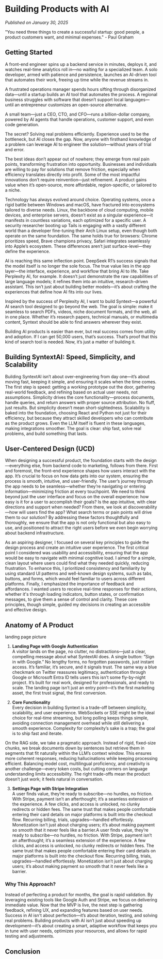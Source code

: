# Building Products with AI
*Published on January 30, 2025*

"You need three things to create a successful startup: good people, a product customers want, and minimal expenses." - Paul Graham

## Getting Started 

A front-end engineer spins up a backend service in minutes, deploys it, and watches real-time analytics roll in—no waiting for a specialized team. A solo developer, armed with patience and persistence, launches an AI-driven tool that automates their work, freeing up time while the revenue streams in.

A frustrated operations manager spends hours sifting through disorganized data—until a startup builds an AI tool that automates the process. A regional business struggles with software that doesn’t support local languages—until an entrepreneur customizes an open-source alternative. 

A small team—just a CEO, CTO, and CFO—runs a billion-dollar company, powered by AI agents that handle operations, customer support, and even code generation.

The secret? Solving real problems efficiently. Experience used to be the bottleneck, but AI closes the gap. Now, anyone with firsthand knowledge of a problem can leverage AI to engineer the solution—without years of trial and error.

The best ideas don’t appear out of nowhere; they emerge from real pain points, transforming frustration into opportunity. Businesses and individuals are willing to pay for solutions that remove friction, especially when efficiency translates directly into profit. Some of the most impactful innovations don’t require reinvention—just refinement. A product gains value when it’s open-source, more affordable, region-specific, or tailored to a niche.

Technology has always evolved around choice. Operating systems, once a rigid battle between Windows and macOS, have fractured into ecosystems tailored to diverse needs. Linux, the backbone of cloud computing, mobile devices, and enterprise servers, doesn’t exist as a singular experience—it manifests in countless variations, each optimized for a specific user. A security researcher booting up Tails is engaging with a vastly different world than a developer fine-tuning their Arch Linux setup, even though both operate on the same foundation. The same holds true for browsers: Chrome prioritizes speed, Brave champions privacy, Safari integrates seamlessly into Apple’s ecosystem. These differences aren’t just surface-level—they define the experience.

AI is reaching this same inflection point. DeepSeek R1’s success signals that the model itself is no longer the sole focus. The true value lies in the app layer—the interface, experience, and workflow that bring AI to life. Take Perplexity AI, for example. It doesn’t just demonstrate the raw capabilities of large language models; it refines them into an intuitive, research-driven assistant. This isn’t just about building better models—it’s about crafting the experiences that define how AI fits into our lives.

Inspired by the success of Perplexity AI, I want to build Syntext—a powerful AI search tool designed to go beyond the web. The goal is simple: make it seamless to search PDFs, videos, niche document formats, and the web, all in one place. Whether it’s research papers, technical manuals, or multimedia content, Syntext should be able to find answers wherever they exist.

Building AI products is easier than ever, but real success comes from utility and adoption. If I can get 50,000 users, that’s success. That’s proof that this kind of search tool is needed. Now, it’s just a matter of building it.

## Building SyntextAI: Speed, Simplicity, and Scalability
Building SyntextAI isn’t about over-engineering from day one—it’s about moving fast, keeping it simple, and ensuring it scales when the time comes. The first step is speed: getting a working prototype out the door, gathering real-world feedback, and refining based on actual user needs, not assumptions. Simplicity drives the core functionality—process documents, handle queries, and return answers with proper source attribution. No fluff, just results. But simplicity doesn’t mean short-sightedness. Scalability is baked into the foundation, choosing React and Python not just for their efficiency, but because they attract skilled developers who can contribute as the product grows. Even the LLM itself is fluent in these languages, making integrations smoother. The goal is clear: ship fast, solve real problems, and build something that lasts.

## User-Centered Design (UCD)
When designing a successful product, the foundation starts with the design—everything else, from backend code to marketing, follows from there. First and foremost, the front-end experience shapes how users interact with the app. It’s crucial to focus on how data gets into our system, ensuring the process is smooth, intuitive, and user-friendly. The user’s journey through the app needs to be seamless—whether they’re navigating or entering information—minimizing friction at every touchpoint. We need to think beyond just the user interface and focus on the overall experience: how easy is it for a user to accomplish their goals? Is the app intuitive, with clear directions and support when needed? From there, we look at discoverability—how will users find the app? What search terms or pain points will drive them to our solution? By addressing these factors thoughtfully and thoroughly, we ensure that the app is not only functional but also easy to use, and positioned to attract the right users before we even begin worrying about backend infrastructure.

As an aspiring designer, I focused on several key principles to guide the design process and create an intuitive user experience. The first critical point I considered was usability and accessibility, ensuring that the app would be easy to navigate with minimal cognitive load. I aimed for a simple, clean layout where users could find what they needed quickly, reducing frustration. To enhance this, I prioritized consistency and familiarity by using standard UI patterns and well-known design systems, such as tabs, buttons, and forms, which would feel familiar to users across different platforms. Finally, I emphasized the importance of feedback and affordances. I wanted users to receive real-time responses for their actions, whether it's through loading indicators, button states, or confirmation messages, to give them a sense of control and clarity. These core principles, though simple, guided my decisions in creating an accessible and effective design.


## Anatomy of A Product
landing page picture 
1. **Landing Page with Google Authentication**  
   A visitor lands on the page, no clutter, no distractions—just a clear, compelling message about what SyntextAI does. A single button: “Sign in with Google.” No lengthy forms, no forgotten passwords, just instant access. It’s familiar, it’s secure, and it signals trust. The same way a blue checkmark on Twitter reassures legitimacy, authentication through Google or Microsoft Entra ID tells users this isn’t some fly-by-night project. It’s built for real work, designed for professionals, and ready to scale. The landing page isn’t just an entry point—it’s the first marketing asset, the first trust signal, the first conversion.

2. **Core Functionality**  
 Every decision in building Syntext is a trade-off between simplicity, scalability, and user experience. WebSockets or SSE might be the ideal choice for real-time streaming, but long polling keeps things simple, avoiding connection management overhead while still delivering a smooth experience. Complexity for complexity’s sake is a trap; the goal is to ship fast and iterate.

On the RAG side, we take a pragmatic approach. Instead of rigid, fixed-size chunks, we break documents down by sentences but retrieve them in segments that fit naturally within the LLM’s context window. This ensures more coherent responses, reducing hallucinations while keeping processing efficient. Balancing model cost, multilingual proficiency, and creativity is another challenge—every token costs, but cutting corners on language understanding limits accessibility. The right trade-offs mean the product doesn’t just work; it feels natural in conversation.

3. **Settings Page with Stripe Integration**  
A user finds value, they’re ready to subscribe—no hurdles, no friction. With Stripe, payment isn’t an afterthought; it’s a seamless extension of the experience. A few clicks, and access is unlocked, no clunky redirects or hidden fees. The same trust that makes people comfortable entering their card details on major platforms is built into the checkout flow. Recurring billing, trials, upgrades—handled effortlessly. Monetization isn’t just about charging users; it’s about making payment so smooth that it never feels like a barrier.A user finds value, they’re ready to subscribe—no hurdles, no friction. With Stripe, payment isn’t an afterthought; it’s a seamless extension of the experience. A few clicks, and access is unlocked, no clunky redirects or hidden fees. The same trust that makes people comfortable entering their card details on major platforms is built into the checkout flow. Recurring billing, trials, upgrades—handled effortlessly. Monetization isn’t just about charging users; it’s about making payment so smooth that it never feels like a barrier.

### Why This Approach?
Instead of perfecting a product for months, the goal is rapid validation. By leveraging existing tools like Google Auth and Stripe, we focus on delivering immediate value.
Now that the MVP is live, the next step is gathering feedback, refining UX, and expanding features based on user needs. Success in AI isn't about perfection—it’s about iteration, testing, and solving real problems.
Building products with AI isn’t just about speeding up development—it’s about creating a smart, adaptive workflow that keeps you in tune with user needs, optimizes your resources, and allows for rapid testing and adjustments.


## Conclusion